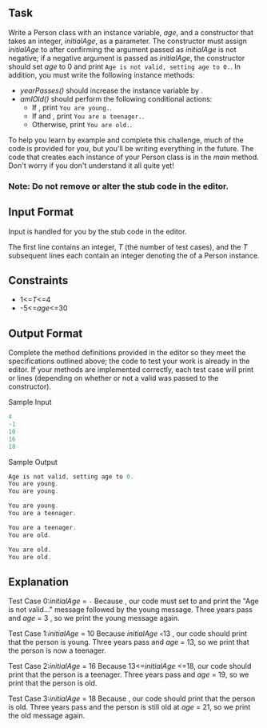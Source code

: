 ## Task
Write a Person class with an instance variable, *age*, and a constructor that takes an integer, *initialAge*, as a parameter. The constructor must assign *initialAge* to after confirming the argument passed as *initialAge* is not negative; if a negative argument is passed as *initialAge*, the constructor should set *age* to 0 and print `Age is not valid, setting age to 0.`. In addition, you must write the following instance methods:

* *yearPasses()* should increase the instance variable by .
* *amIOld()* should perform the following conditional actions:
  * If , print `You are young.`.
  * If and , print `You are a teenager.`.
  * Otherwise, print `You are old.`.

To help you learn by example and complete this challenge, much of the code is provided for you, but you'll be writing everything in the future. The code that creates each instance of your Person class is in the *main* method. Don't worry if you don't understand it all quite yet!

### Note: Do not remove or alter the stub code in the editor.

## Input Format

Input is handled for you by the stub code in the editor.

The first line contains an integer, *T* (the number of test cases), and the *T* subsequent lines each contain an integer denoting the of a Person instance.

## Constraints
* 1<=*T*<=4
* -5<=*age*<=30
## Output Format

Complete the method definitions provided in the editor so they meet the specifications outlined above; the code to test your work is already in the editor. If your methods are implemented correctly, each test case will print or lines (depending on whether or not a valid was passed to the constructor).

Sample Input
```javascript
4
-1
10
16
18
```
Sample Output
```javascript
Age is not valid, setting age to 0.
You are young.
You are young.

You are young.
You are a teenager.

You are a teenager.
You are old.

You are old.
You are old.
```
## Explanation

Test Case 0:*initialAge* = `-`
Because , our code must set to and print the "Age is not valid..." message followed by the young message. Three years pass and *age* = 3 , so we print the young message again.

Test Case 1:*initialAge* = 10
Because *initialAge* `<`13 , our code should print that the person is young. Three years pass and *age* = 13, so we print that the person is now a teenager.

Test Case 2:*initialAge* = 16
Because 13<=*initialAge* <=18, our code should print that the person is a teenager. Three years pass and *age* = 19, so we print that the person is old.

Test Case 3:*initialAge* = 18
Because , our code should print that the person is old. Three years pass and the person is still old at *age* = 21, so we print the old message again.
